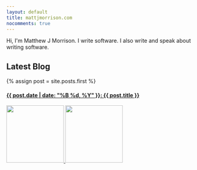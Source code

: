 ```yaml
---
layout: default
title: mattjmorrison.com
nocomments: true
---
```


<div class="well">
  Hi, I'm Matthew J Morrison. I write software. I also write and speak about writing software.
</div>

<div class="well">
  <h2>Latest Blog</h2>
  {% assign post = site.posts.first %}
  <a href="{{ post.url }}"><h4>{{ post.date | date: "%B %d, %Y" }}: {{ post.title }}</h4></a>
</div>

<div>
  <a href="http://twitter.com/mattjmorrison" alt="@mattjmorrison" title="@mattjmorrison">
    <img src="https://g.twimg.com/Twitter_logo_blue.png" width="150px" />
  </a>
  <a href="http://github.com/mattjmorrison" alt="mattjmorrison" title="mattjmorrison">
    <img src="https://assets-cdn.github.com/images/modules/logos_page/GitHub-Mark.png" width="150px" />
  </a>
</div>

